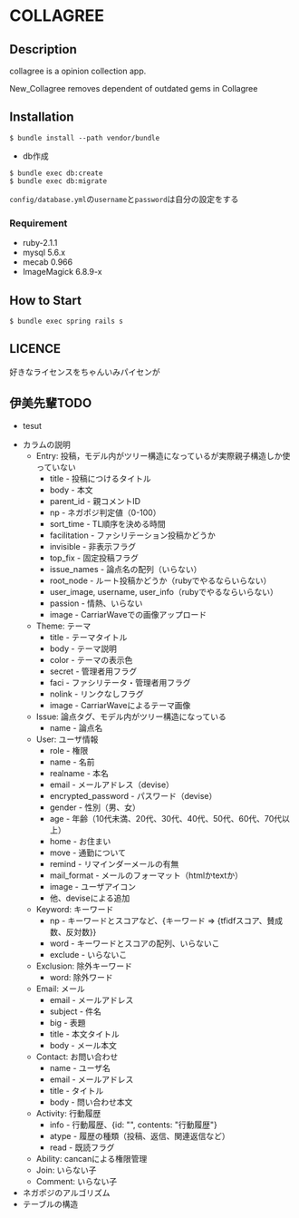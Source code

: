 # COLLAGREE

## Description

collagree is a opinion collection app.  

New_Collagree removes dependent of outdated gems in Collagree

## Installation

```
$ bundle install --path vendor/bundle
```

* db作成

```
$ bundle exec db:create
$ bundle exec db:migrate
```

`config/database.yml`の`username`と`password`は自分の設定をする


### Requirement

* ruby-2.1.1
* mysql 5.6.x
* mecab 0.966
* ImageMagick 6.8.9-x

## How to Start

```
$ bundle exec spring rails s
```

## LICENCE

好きなライセンスをちゃんいみパイセンが

## 伊美先輩TODO
- tesut

* カラムの説明
    * Entry: 投稿，モデル内がツリー構造になっているが実際親子構造しか使っていない
        * title - 投稿につけるタイトル
        * body - 本文
        * parent_id - 親コメントID
	    * np - ネガポジ判定値（0-100）
	    * sort_time - TL順序を決める時間
	    * facilitation - ファシリテーション投稿かどうか
	    * invisible - 非表示フラグ
	    * top_fix - 固定投稿フラグ
	    * issue_names - 論点名の配列（いらない）
	    * root_node - ルート投稿かどうか（rubyでやるならいらない）
	    * user_image, username, user_info（rubyでやるならいらない）
	    * passion - 情熱、いらない
        * image - CarriarWaveでの画像アップロード
    * Theme: テーマ
  	    * title - テーマタイトル
  	    * body - テーマ説明
  	    * color - テーマの表示色
  	    * secret - 管理者用フラグ
  	    * faci - ファシリテータ・管理者用フラグ
  	    * nolink - リンクなしフラグ
  	    * image - CarriarWaveによるテーマ画像
    * Issue: 論点タグ、モデル内がツリー構造になっている
  	    * name - 論点名
    * User: ユーザ情報
  	    * role - 権限
  	    * name - 名前
  	    * realname - 本名
  	    * email - メールアドレス（devise）
  	    * encrypted_password - パスワード（devise）
  	    * gender - 性別（男、女）
  	    * age - 年齢（10代未満、20代、30代、40代、50代、60代、70代以上）
  	    * home - お住まい
  	    * move - 通勤について
  	    * remind - リマインダーメールの有無
  	    * mail_format - メールのフォーマット（htmlかtextか）
  	    * image - ユーザアイコン
  	    * 他、deviseによる追加
    * Keyword: キーワード
  	    * np - キーワードとスコアなど、{キーワード => {tfidfスコア、賛成数、反対数}}
	    * word - キーワードとスコアの配列、いらないこ
  	    * exclude - いらないこ
    * Exclusion: 除外キーワード
  	    * word: 除外ワード
    * Email: メール
  	    * email - メールアドレス
  	    * subject - 件名
  	    * big - 表題
  	    * title - 本文タイトル
 	    * body - メール本文
    * Contact: お問い合わせ
  	    * name - ユーザ名
  	    * email - メールアドレス
  	    * title - タイトル
  	    * body - 問い合わせ本文
    * Activity: 行動履歴
  	    * info - 行動履歴、{id: "", contents: "行動履歴"}
  	    * atype - 履歴の種類（投稿、返信、関連返信など）
  	    * read - 既読フラグ
    * Ability: cancanによる権限管理
    * Join: いらない子
    * Comment: いらない子
* ネガポジのアルゴリズム
* テーブルの構造
